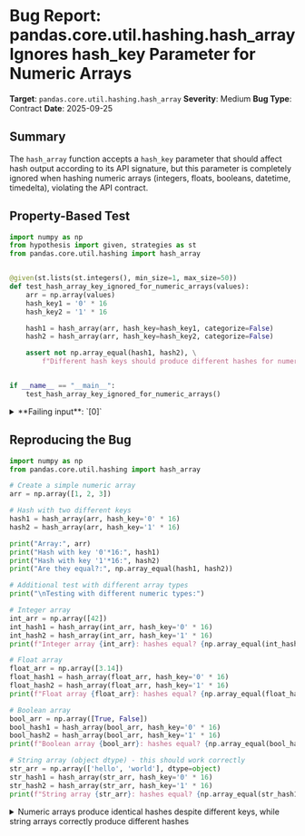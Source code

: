 # Bug Report: pandas.core.util.hashing.hash_array Ignores hash_key Parameter for Numeric Arrays

**Target**: `pandas.core.util.hashing.hash_array`
**Severity**: Medium
**Bug Type**: Contract
**Date**: 2025-09-25

## Summary

The `hash_array` function accepts a `hash_key` parameter that should affect hash output according to its API signature, but this parameter is completely ignored when hashing numeric arrays (integers, floats, booleans, datetime, timedelta), violating the API contract.

## Property-Based Test

```python
import numpy as np
from hypothesis import given, strategies as st
from pandas.core.util.hashing import hash_array


@given(st.lists(st.integers(), min_size=1, max_size=50))
def test_hash_array_key_ignored_for_numeric_arrays(values):
    arr = np.array(values)
    hash_key1 = '0' * 16
    hash_key2 = '1' * 16

    hash1 = hash_array(arr, hash_key=hash_key1, categorize=False)
    hash2 = hash_array(arr, hash_key=hash_key2, categorize=False)

    assert not np.array_equal(hash1, hash2), \
        f"Different hash keys should produce different hashes for numeric arrays. Input: {values}"


if __name__ == "__main__":
    test_hash_array_key_ignored_for_numeric_arrays()
```

<details>

<summary>
**Failing input**: `[0]`
</summary>
```
Traceback (most recent call last):
  File "/home/npc/pbt/agentic-pbt/worker_/41/hypo.py", line 20, in <module>
    test_hash_array_key_ignored_for_numeric_arrays()
    ~~~~~~~~~~~~~~~~~~~~~~~~~~~~~~~~~~~~~~~~~~~~~~^^
  File "/home/npc/pbt/agentic-pbt/worker_/41/hypo.py", line 7, in test_hash_array_key_ignored_for_numeric_arrays
    def test_hash_array_key_ignored_for_numeric_arrays(values):
                   ^^^
  File "/home/npc/miniconda/lib/python3.13/site-packages/hypothesis/core.py", line 2124, in wrapped_test
    raise the_error_hypothesis_found
  File "/home/npc/pbt/agentic-pbt/worker_/41/hypo.py", line 15, in test_hash_array_key_ignored_for_numeric_arrays
    assert not np.array_equal(hash1, hash2), \
           ^^^^^^^^^^^^^^^^^^^^^^^^^^^^^^^^
AssertionError: Different hash keys should produce different hashes for numeric arrays. Input: [0]
Falsifying example: test_hash_array_key_ignored_for_numeric_arrays(
    values=[0],
)
Explanation:
    These lines were always and only run by failing examples:
        /home/npc/miniconda/lib/python3.13/site-packages/pandas/core/util/hashing.py:306
```
</details>

## Reproducing the Bug

```python
import numpy as np
from pandas.core.util.hashing import hash_array

# Create a simple numeric array
arr = np.array([1, 2, 3])

# Hash with two different keys
hash1 = hash_array(arr, hash_key='0' * 16)
hash2 = hash_array(arr, hash_key='1' * 16)

print("Array:", arr)
print("Hash with key '0'*16:", hash1)
print("Hash with key '1'*16:", hash2)
print("Are they equal?:", np.array_equal(hash1, hash2))

# Additional test with different array types
print("\nTesting with different numeric types:")

# Integer array
int_arr = np.array([42])
int_hash1 = hash_array(int_arr, hash_key='0' * 16)
int_hash2 = hash_array(int_arr, hash_key='1' * 16)
print(f"Integer array {int_arr}: hashes equal? {np.array_equal(int_hash1, int_hash2)}")

# Float array
float_arr = np.array([3.14])
float_hash1 = hash_array(float_arr, hash_key='0' * 16)
float_hash2 = hash_array(float_arr, hash_key='1' * 16)
print(f"Float array {float_arr}: hashes equal? {np.array_equal(float_hash1, float_hash2)}")

# Boolean array
bool_arr = np.array([True, False])
bool_hash1 = hash_array(bool_arr, hash_key='0' * 16)
bool_hash2 = hash_array(bool_arr, hash_key='1' * 16)
print(f"Boolean array {bool_arr}: hashes equal? {np.array_equal(bool_hash1, bool_hash2)}")

# String array (object dtype) - this should work correctly
str_arr = np.array(['hello', 'world'], dtype=object)
str_hash1 = hash_array(str_arr, hash_key='0' * 16)
str_hash2 = hash_array(str_arr, hash_key='1' * 16)
print(f"String array {str_arr}: hashes equal? {np.array_equal(str_hash1, str_hash2)}")
```

<details>

<summary>
Numeric arrays produce identical hashes despite different keys, while string arrays correctly produce different hashes
</summary>
```
Array: [1 2 3]
Hash with key '0'*16: [ 6238072747940578789 15839785061582574730  2185194620014831856]
Hash with key '1'*16: [ 6238072747940578789 15839785061582574730  2185194620014831856]
Are they equal?: True

Testing with different numeric types:
Integer array [42]: hashes equal? True
Float array [3.14]: hashes equal? True
Boolean array [ True False]: hashes equal? True
String array ['hello' 'world']: hashes equal? False
```
</details>

## Why This Is A Bug

The `hash_array` function signature explicitly includes `hash_key` as a parameter with a default value and documentation:

```python
def hash_array(
    vals: ArrayLike,
    encoding: str = "utf8",
    hash_key: str = _default_hash_key,  # Parameter is part of public API
    categorize: bool = True,
) -> npt.NDArray[np.uint64]:
    """
    ...
    hash_key : str, default _default_hash_key
        Hash_key for string key to encode.
    ...
    """
```

The function accepts the `hash_key` parameter for all input types without error or warning, creating a reasonable expectation that it affects the output. However, examining the implementation reveals that numeric arrays completely bypass the hash_key:

In `_hash_ndarray` (lines 301-306 of `/home/npc/miniconda/lib/python3.13/site-packages/pandas/core/util/hashing.py`):
- Boolean arrays are converted to u8 without using hash_key
- Datetime64/timedelta64 arrays are viewed as i8 then u8 without using hash_key
- Numeric types ≤ 8 bytes are viewed as unsigned then u8 without using hash_key
- After conversion, bitwise operations are applied (lines 334-339) that never incorporate hash_key

The hash_key is only used in two scenarios:
1. When values have object dtype (lines 326-331) - calls `hash_object_array` with hash_key
2. When categorize=True and values are categorized (lines 311-323) - passes hash_key to categorical hashing

This violates the principle of least surprise and the API contract. Users who provide different hash_key values reasonably expect different hash outputs for consistency and potential security/determinism requirements. The current behavior silently ignores a documented parameter without warning, which can lead to subtle bugs in applications that depend on hash determinism across different keys.

## Relevant Context

The pandas hashing module is used throughout the library for operations like:
- DataFrame/Series deduplication and uniqueness checks
- Hash-based indexing and lookups
- Data integrity verification
- Reproducible sampling with hash-based seeds

The `hash_key` parameter appears designed to provide deterministic but configurable hashing, potentially for:
- Security applications requiring different hash spaces
- Testing scenarios needing predictable but distinct hashes
- Multi-tenant systems requiring isolated hash spaces

Documentation link: https://pandas.pydata.org/docs/reference/api/pandas.util.hash_array.html

Affected code location: `/home/npc/miniconda/lib/python3.13/site-packages/pandas/core/util/hashing.py:301-339`

## Proposed Fix

```diff
--- a/pandas/core/util/hashing.py
+++ b/pandas/core/util/hashing.py
@@ -336,6 +336,11 @@ def _hash_ndarray(
     vals ^= vals >> 27
     vals *= np.uint64(0x94D049BB133111EB)
     vals ^= vals >> 31
+
+    # Incorporate hash_key for numeric arrays to maintain API consistency
+    if hash_key != _default_hash_key:
+        key_hash = hash_object_array(np.array([hash_key], dtype=object), hash_key, encoding)[0]
+        vals ^= key_hash
+
     return vals
```